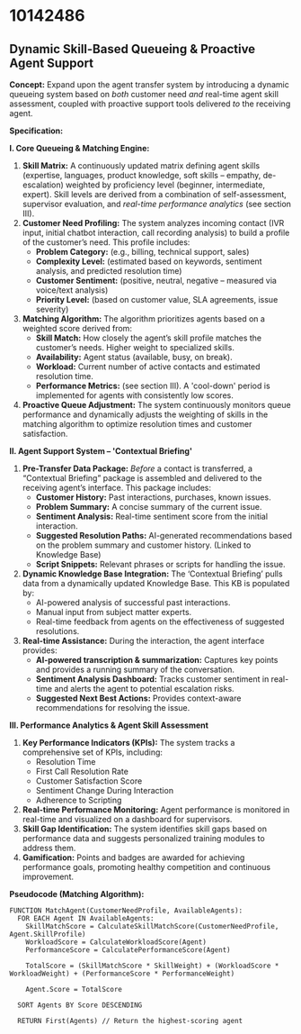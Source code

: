# 10142486

## Dynamic Skill-Based Queueing & Proactive Agent Support

**Concept:** Expand upon the agent transfer system by introducing a dynamic queueing system based on *both* customer need *and* real-time agent skill assessment, coupled with proactive support tools delivered *to* the receiving agent.

**Specification:**

**I. Core Queueing & Matching Engine:**

1.  **Skill Matrix:** A continuously updated matrix defining agent skills (expertise, languages, product knowledge, soft skills – empathy, de-escalation) weighted by proficiency level (beginner, intermediate, expert).  Skill levels are derived from a combination of self-assessment, supervisor evaluation, and *real-time performance analytics* (see section III).
2.  **Customer Need Profiling:**  The system analyzes incoming contact (IVR input, initial chatbot interaction, call recording analysis) to build a profile of the customer’s need. This profile includes:
    *   **Problem Category:** (e.g., billing, technical support, sales)
    *   **Complexity Level:** (estimated based on keywords, sentiment analysis, and predicted resolution time)
    *   **Customer Sentiment:** (positive, neutral, negative – measured via voice/text analysis)
    *   **Priority Level:** (based on customer value, SLA agreements, issue severity)
3.  **Matching Algorithm:**  The algorithm prioritizes agents based on a weighted score derived from:
    *   **Skill Match:**  How closely the agent’s skill profile matches the customer’s needs.  Higher weight to specialized skills.
    *   **Availability:**  Agent status (available, busy, on break).
    *   **Workload:**  Current number of active contacts and estimated resolution time.
    *   **Performance Metrics:** (see section III). A 'cool-down' period is implemented for agents with consistently low scores.
4.  **Proactive Queue Adjustment:**  The system continuously monitors queue performance and dynamically adjusts the weighting of skills in the matching algorithm to optimize resolution times and customer satisfaction.

**II.  Agent Support System – 'Contextual Briefing'**

1.  **Pre-Transfer Data Package:** *Before* a contact is transferred, a “Contextual Briefing” package is assembled and delivered to the receiving agent’s interface. This package includes:
    *   **Customer History:**  Past interactions, purchases, known issues.
    *   **Problem Summary:** A concise summary of the current issue.
    *   **Sentiment Analysis:**  Real-time sentiment score from the initial interaction.
    *   **Suggested Resolution Paths:**  AI-generated recommendations based on the problem summary and customer history. (Linked to Knowledge Base)
    *   **Script Snippets:** Relevant phrases or scripts for handling the issue.
2.  **Dynamic Knowledge Base Integration:** The ‘Contextual Briefing’ pulls data from a dynamically updated Knowledge Base. This KB is populated by:
    *   AI-powered analysis of successful past interactions.
    *   Manual input from subject matter experts.
    *   Real-time feedback from agents on the effectiveness of suggested resolutions.
3.  **Real-time Assistance:** During the interaction, the agent interface provides:
    *   **AI-powered transcription & summarization:** Captures key points and provides a running summary of the conversation.
    *   **Sentiment Analysis Dashboard:** Tracks customer sentiment in real-time and alerts the agent to potential escalation risks.
    *   **Suggested Next Best Actions:** Provides context-aware recommendations for resolving the issue.

**III. Performance Analytics & Agent Skill Assessment**

1.  **Key Performance Indicators (KPIs):**  The system tracks a comprehensive set of KPIs, including:
    *   Resolution Time
    *   First Call Resolution Rate
    *   Customer Satisfaction Score
    *   Sentiment Change During Interaction
    *   Adherence to Scripting
2.  **Real-time Performance Monitoring:** Agent performance is monitored in real-time and visualized on a dashboard for supervisors.
3.  **Skill Gap Identification:**  The system identifies skill gaps based on performance data and suggests personalized training modules to address them.
4.  **Gamification:**  Points and badges are awarded for achieving performance goals, promoting healthy competition and continuous improvement.

**Pseudocode (Matching Algorithm):**

```
FUNCTION MatchAgent(CustomerNeedProfile, AvailableAgents):
  FOR EACH Agent IN AvailableAgents:
    SkillMatchScore = CalculateSkillMatchScore(CustomerNeedProfile, Agent.SkillProfile)
    WorkloadScore = CalculateWorkloadScore(Agent)
    PerformanceScore = CalculatePerformanceScore(Agent)

    TotalScore = (SkillMatchScore * SkillWeight) + (WorkloadScore * WorkloadWeight) + (PerformanceScore * PerformanceWeight)

    Agent.Score = TotalScore

  SORT Agents BY Score DESCENDING

  RETURN First(Agents) // Return the highest-scoring agent
```